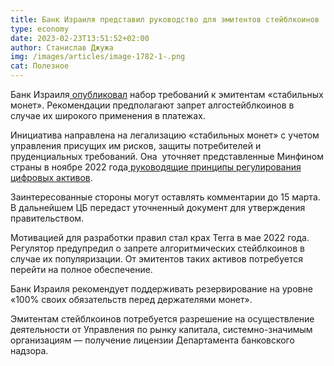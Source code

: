 ```yaml
---
title: Банк Израиля представил руководство для эмитентов стейблкоинов
type: economy
date: 2023-02-23T13:51:52+02:00
author: Станислав Джужа
img: /images/articles/image-1782-1-.png
cat: Полезное
---
```

Банк Израиля[ опубликовал](https://boi.org.il/en/communication-and-publications/press-releases/principles-for-stablecoin-activity-in-israel-document-for-the-public-s-comments/) набор требований к эмитентам «стабильных монет». Рекомендации предполагают запрет алгостейблкоинов в случае их широкого применения в платежах.

Инициатива направлена на легализацию «стабильных монет» с учетом управления присущих им рисков, защиты потребителей и пруденциальных требований. Она  уточняет представленные Минфином страны в ноябре 2022 года[ руководящие принципы регулирования цифровых активов](https://www.gov.il/he/departments/news/press_28112022).

Заинтересованные стороны могут оставлять комментарии до 15 марта. В дальнейшем ЦБ передаст уточненный документ для утверждения правительством.

Мотивацией для разработки правил стал крах Terra в мае 2022 года. Регулятор предупредил о запрете алгоритмических стейблкоинов в случае их популяризации. От эмитентов таких активов потребуется перейти на полное обеспечение.

Банк Израиля рекомендует поддерживать резервирование на уровне «100% своих обязательств перед держателями монет».

Эмитентам стейблкоинов потребуется разрешение на осуществление деятельности от Управления по рынку капитала, системно-значимым организациям — получение лицензии Департамента банковского надзора.